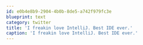 ```yaml
---
id: e0b4e8b9-2904-4b0b-8de5-a742f979fc3e
blueprint: text
category: twitter
title: 'I freakin love IntelliJ. Best IDE ever.'
caption: 'I freakin love IntelliJ. Best IDE ever.'
---
```

